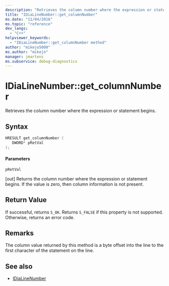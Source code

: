 ```yaml
---
description: "Retrieves the column number where the expression or statement begins."
title: "IDiaLineNumber::get_columnNumber"
ms.date: "11/04/2016"
ms.topic: "reference"
dev_langs:
  - "C++"
helpviewer_keywords:
  - "IDiaLineNumber::get_columnNumber method"
author: "mikejo5000"
ms.author: "mikejo"
manager: jmartens
ms.subservice: debug-diagnostics
---
```

# IDiaLineNumber::get_columnNumber

Retrieves the column number where the expression or statement begins.

## Syntax

```cpp
HRESULT get_columnNumber ( 
   DWORD* pRetVal
);
```

#### Parameters
 `pRetVal`

[out] Returns the column number where the expression or statement begins. If the value is zero, then column information is not present.

## Return Value
 If successful, returns `S_OK`. Returns `S_FALSE` if this property is not supported. Otherwise, returns an error code.

## Remarks
 The column value returned by this method is a byte offset into the line to the first character of the statement on the line.

## See also
- [IDiaLineNumber](../../debugger/debug-interface-access/idialinenumber.md)
